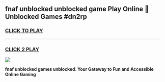
## fnaf unblocked unblocked game Play Online 👋 Unblocked Games #dn2rp
<h3>
<a href="https://premium.freeplayer.one?title=fnaf_unblocked&ref=21F">CLICK TO PLAY</a></h3>
<hr>

<h3>
<a href="https://premium.freeplayer.one?title=fnaf_unblocked&ref=21F">CLICK 2 PLAY</a>
  
</h3>

<a href="https://premium.freeplayer.one?title=fnaf_unblocked&ref=21F/"><img src="https://clearcache.store/games.png"></a>


**fnaf unblocked games unblocked: Your Gateway to Fun and Accessible Online Gaming**
